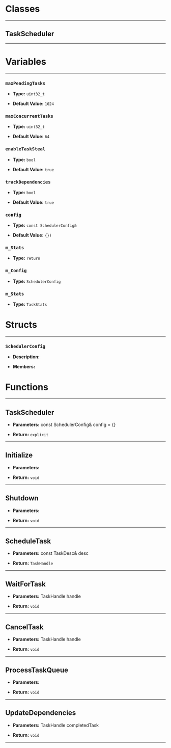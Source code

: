 # Classes
---

## TaskScheduler
---




# Variables
---

### `maxPendingTasks`

- **Type:** `uint32_t`

- **Default Value:** `1024`



### `maxConcurrentTasks`

- **Type:** `uint32_t`

- **Default Value:** `64`



### `enableTaskSteal`

- **Type:** `bool`

- **Default Value:** `true`



### `trackDependencies`

- **Type:** `bool`

- **Default Value:** `true`



### `config`

- **Type:** `const SchedulerConfig&`

- **Default Value:** `{})`



### `m_Stats`

- **Type:** `return`



### `m_Config`

- **Type:** `SchedulerConfig`



### `m_Stats`

- **Type:** `TaskStats`




# Structs
---

### `SchedulerConfig`

- **Description:** 

- **Members:**




# Functions
---

## TaskScheduler



- **Parameters:** const SchedulerConfig& config = {}

- **Return:** `explicit`

---

## Initialize



- **Parameters:** 

- **Return:** `void`

---

## Shutdown



- **Parameters:** 

- **Return:** `void`

---

## ScheduleTask



- **Parameters:** const TaskDesc& desc

- **Return:** `TaskHandle`

---

## WaitForTask



- **Parameters:** TaskHandle handle

- **Return:** `void`

---

## CancelTask



- **Parameters:** TaskHandle handle

- **Return:** `void`

---

## ProcessTaskQueue



- **Parameters:** 

- **Return:** `void`

---

## UpdateDependencies



- **Parameters:** TaskHandle completedTask

- **Return:** `void`

---
